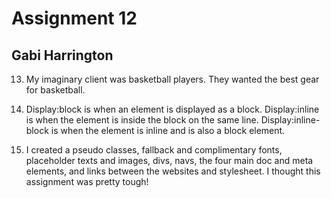 # Assignment 12
## Gabi Harrington

13. My imaginary client was basketball players. They wanted the best gear for basketball.

14. Display:block is when an element is displayed as a block. Display:inline is when the element is inside the block on the same line. Display:inline-block is when the element is inline and is also a block element.

15. I created a pseudo classes, fallback and complimentary fonts, placeholder texts and images, divs, navs, the four main doc and meta elements, and links between the websites and stylesheet. I thought this assignment was pretty tough!
